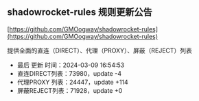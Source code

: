 ## shadowrocket-rules 规则更新公告

[https://github.com/GMOogway/shadowrocket-rules](https://github.com/GMOogway/shadowrocket-rules)

提供全面的直连（DIRECT）、代理（PROXY）、屏蔽（REJECT）列表
- 最后 更新 时间：2024-03-09 16:54:53
- 直连DIRECT列表：73980，update -4
- 代理PROXY 列表：24447，update +114
- 屏蔽REJECT列表：71928，update +0